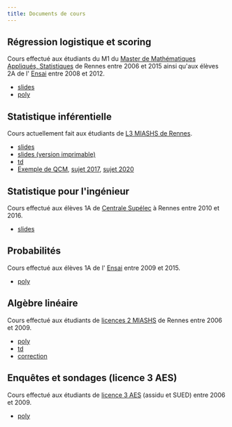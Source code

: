 ```yaml
---
title: Documents de cours
---
```


## Régression logistique et scoring

Cours  effectué aux étudiants du M1 du [Master de Mathématiques Appliqués, Statistiques](https://www.sites.univ-rennes2.fr/master-mas/) de Rennes entre 2006 et 2015 ainsi qu'aux élèves 2A de l' [Ensai](http://www.ensai.fr) entre 2008 et 2012.

- [slides](slides_logistique.pdf)
- [poly](poly_logistique.pdf)


## Statistique inférentielle

Cours actuellement fait aux étudiants de [L3 MIASHS de Rennes](https://www.sites.univ-rennes2.fr/licence-miashs/).

- [slides](slides_stat_inf.pdf)
- [slides (version imprimable)](slides_stat_inf_imp.pdf)
- [td](td_stat_inf.pdf)
- [Exemple de QCM](QCM-stat-inf.pdf), [sujet 2017](stat_inf_dec2017.pdf), [sujet 2020](stat_inf_dec2020.pdf)

## Statistique pour l'ingénieur

Cours effectué aux élèves 1A de [Centrale Supélec](https://www.centralesupelec.fr) à Rennes entre 2010 et 2016.

- [slides](slides_SI.pdf)

## Probabilités

Cours effectué aux élèves 1A de l' [Ensai](http://www.ensai.fr) entre 2009 et 2015.

- [poly](poly_proba.pdf)

## Algèbre linéaire

Cours effectué aux étudiants de [licences 2 MIASHS](https://www.sites.univ-rennes2.fr/licence-miashs/) de Rennes entre 2006 et 2009.

- [poly](poly_algebre.pdf)
- [td](td_algebre.pdf)
- [correction](cor_td_algebre.pdf)

## Enquêtes et sondages (licence 3 AES)

Cours effectué aux étudiants de [licence 3 AES](https://www.univ-rennes2.fr/structure/departement-aes) (assidu et SUED) entre 2006 et 2009.

- [poly](poly_sondage.pdf)


